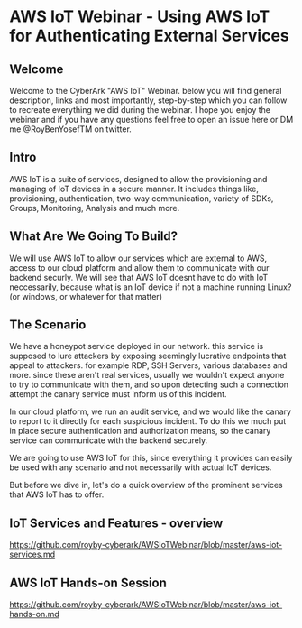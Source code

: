 # AWS IoT Webinar - Using AWS IoT for Authenticating External Services

## Welcome

Welcome to the CyberArk "AWS IoT" Webinar. 
below you will find general description, links and most importantly, step-by-step which you can follow to recreate everything we did during the webinar. 
I hope you enjoy the webinar and if you have any questions feel free to open an issue here or DM me @RoyBenYosefTM on twitter.

## Intro

AWS IoT is a suite of services, designed to allow the provisioning and managing of IoT devices in a secure manner. It includes things like, provisioning, authentication, two-way communication, variety of SDKs, Groups, Monitoring, Analysis and much more.

## What Are We Going To Build?
We will use AWS IoT to allow our services which are external to AWS, access to our cloud platform and allow them to communicate with our backend securly. We will see that AWS IoT doesnt have to do with IoT neccessarily, because what is an IoT device if not a machine running Linux? (or windows, or whatever for that matter)

## The Scenario
We have a honeypot service deployed in our network. this service is supposed to lure attackers by exposing seemingly lucrative endpoints that appeal to attackers. for example RDP, SSH Servers, various databases and more. since these aren't real services, usually we wouldn't expect anyone to try to communicate with them, and so upon detecting such a connection attempt the canary service must inform us of this incident.

In our cloud platform, we run an audit service, and we would like the canary to report to it directly for each suspicious incident. To do this we much put in place secure authentication and authorization means, so the canary service can communicate with the backend securely.

We are going to use AWS IoT for this, since everything it provides can easily be used with any scenario and not necessarily with actual IoT devices.

But before we dive in, let's do a quick overview of the prominent services that AWS IoT has to offer.

## IoT Services and Features - overview

https://github.com/royby-cyberark/AWSIoTWebinar/blob/master/aws-iot-services.md

## AWS IoT Hands-on Session

https://github.com/royby-cyberark/AWSIoTWebinar/blob/master/aws-iot-hands-on.md

